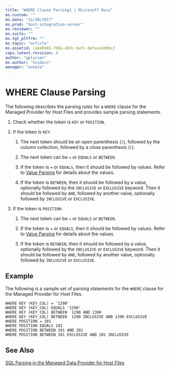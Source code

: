 ```yaml
---
title: "WHERE Clause Parsing1 | Microsoft Docs"
ms.custom: ""
ms.date: "11/30/2017"
ms.prod: "host-integration-server"
ms.reviewer: ""
ms.suite: ""
ms.tgt_pltfrm: ""
ms.topic: "article"
ms.assetid: cab40b65-760a-493c-bafc-deface4d0bc2
caps.latest.revision: 4
author: "gplarsen"
ms.author: "hisdocs"
manager: "anneta"
---
```

# WHERE Clause Parsing
The following describes the parsing rules for a `WHERE` clause for the Managed Provider for Host Files and provides sample parsing statements.  
  
1.  Check whether the token is `KEY` or `POSITION`.  
  
2.  If the token is `KEY`:  
  
    1.  The next token should be an open parenthesis (`(`), followed by the column collection, followed by a close parenthesis (`)`).  
  
    2.  The next token can be `=` or `EQUALS` or `BETWEEN`.  
  
    3.  If the token is `=` or `EQUALS`, then it should be followed by values. Refer to [Value Parsing](../core/value-parsing1.md) for details about the values.  
  
    4.  If the token is `BETWEEN`, then it should be followed by a value, optionally followed by the `INCLUSIVE` or `EXCLUSIVE` keyword. Then it should be followed by `AND`, followed by another value, optionally followed by `INCLUSIVE` or `EXCLUSIVE`.  
  
3.  If the token is `POSITION`:  
  
    1.  The next token can be `=` or `EQUALS` or `BETWEEN`.  
  
    2.  If the token is `=` or `EQUALS`, then it should be followed by values. Refer to [Value Parsing](../core/value-parsing1.md) for details about the values.  
  
    3.  If the token is `BETWEEN`, then it should be followed by a value, optionally followed by the `INCLUSIVE` or `EXCLUSIVE` keyword. Then it should be followed by `AND`, followed by another value, optionally followed by `INCLUSIVE` or `EXCLUSIVE`.  
  
## Example  
 The following is a sample set of parsing statements for the `WHERE` clause for the Managed Provider for Host Files.  
  
```  
WHERE KEY (KEY_COL) = '1290'  
WHERE KEY (KEY_COL) EQUALS '1290'  
WHERE KEY (KEY_COL) BETWEEN  1290 AND 1390  
WHERE KEY (KEY_COL) BETWEEN  1290 INCLUSIVE AND 1390 EXCLUSIVE  
WHERE POSITION = 101  
WHERE POSITION EQUALS 101  
WHERE POSITION BETWEEN 101 AND 201  
WHERE POSITION BETWEEN 101 EXCLUSIVE AND 201 INCLUSIVE  
```  
  
## See Also  
 [SQL Parsing in the Managed Data Provider for Host Files](../core/sql-parsing-in-the-managed-data-provider-for-host-files2.md)